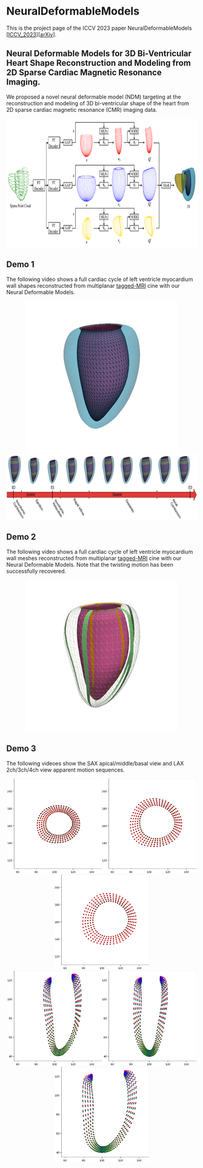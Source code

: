 # NeuralDeformableModels
This is the project page of the ICCV 2023 paper NeuralDeformableModels [[ICCV_2023](https://openaccess.thecvf.com/content/ICCV2023/papers/Ye_Neural_Deformable_Models_for_3D_Bi-Ventricular_Heart_Shape_Reconstruction_and_ICCV_2023_paper.pdf)][[arXiv](https://arxiv.org/pdf/2307.07693)].

## Neural Deformable Models for 3D Bi-Ventricular Heart Shape Reconstruction and Modeling from 2D Sparse Cardiac Magnetic Resonance Imaging.
We proposed a novel neural deformable model (NDM) targeting at the reconstruction and modeling of 3D bi-ventricular shape of the heart from 2D sparse cardiac magnetic resonance (CMR) imaging data.
<div align=center><img width="820" height="340" src="https://github.com/DeepTag/NeuralDeformableModels/blob/main/NDMs.png"/></div>

## Demo 1
The following video shows a full cardiac cycle of left ventricle myocardium wall shapes reconstructed from multiplanar [tagged-MRI](https://github.com/DeepTag/cardiac_tagging_motion_estimation) cine with our Neural Deformable Models.  
<div align=center><img width="400" height="400" src="https://github.com/DeepTag/NeuralDeformableModels/blob/main/LV_wall_mesh.gif"/></div>
<div align=center><img width="820" height="174.5" src="https://github.com/DeepTag/NeuralDeformableModels/blob/main/Cardiac_cycle_with_wall_shapes.png"/></div>

## Demo 2
The following video shows a full cardiac cycle of left ventricle myocardium wall meshes reconstructed from multiplanar [tagged-MRI](https://github.com/DeepTag/cardiac_tagging_motion_estimation) cine with our Neural Deformable Models. Note that the twisting motion has been successfully recovered. 
<div align=center><img width="400" height="400" src="https://github.com/DeepTag/NeuralDeformableModels/blob/main/LV_wall_dynamics_twist.gif"/></div>

## Demo 3
The following videoes show the SAX apical/middle/basal view and LAX 2ch/3ch/4ch view apparent motion sequences. 
<div align=center><img width="250" height="250" src="https://github.com/DeepTag/NeuralDeformableModels/blob/main/apparent_motion_sequence_sax_apical.gif"/><img width="250" height="250" src="https://github.com/DeepTag/NeuralDeformableModels/blob/main/apparent_motion_sequence_sax_middle.gif"/><img width="250" height="250" src="https://github.com/DeepTag/NeuralDeformableModels/blob/main/apparent_motion_sequence_sax_basal.gif"/></div>
<div align=center><img width="250" height="250" src="https://github.com/DeepTag/NeuralDeformableModels/blob/main/apparent_motion_sequence_lax_2ch.gif"/><img width="250" height="250" src="https://github.com/DeepTag/NeuralDeformableModels/blob/main/apparent_motion_sequence_lax_3ch.gif"/><img width="250" height="250" src="https://github.com/DeepTag/NeuralDeformableModels/blob/main/apparent_motion_sequence_lax_4ch.gif"/></div>
